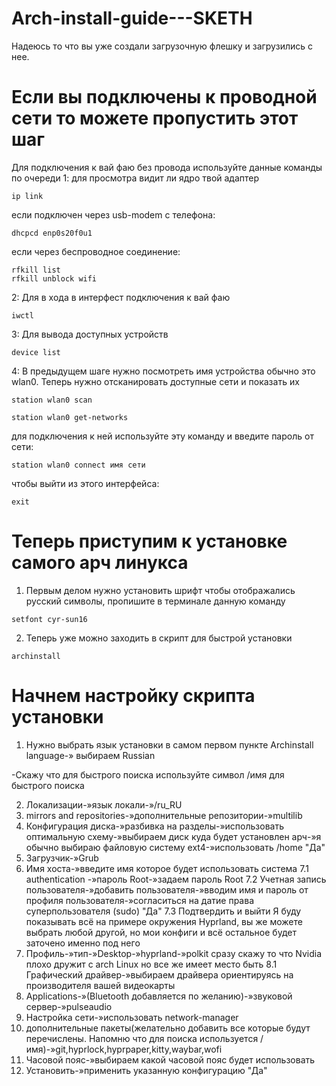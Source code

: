 # Arch-install-guide---SKETH

Надеюсь то что вы уже создали загрузочную флешку и загрузились с нее.

# Если вы подключены к проводной сети то можете пропустить этот шаг
Для подключения к вай фаю без провода используйте данные команды по очереди
1: для просмотра видит ли ядро твой адаптер
````
ip link
````
если подключен через usb-modem с телефона:
````
dhcpcd enp0s20f0u1
````
если через беспроводное соединение:
````
rfkill list
rfkill unblock wifi
````
2: Для в хода в интерфест подключения к вай фаю
````
iwctl
````
3: Для вывода доступных устройств
````
device list
````
4: В предыдущем шаге нужно посмотреть имя устройства обычно это wlan0. Теперь нужно отсканировать доступные сети и показать их
````
station wlan0 scan
````
````
station wlan0 get-networks
````
для подключения к ней используйте эту команду и введите пароль от сети:
````
station wlan0 connect имя сети
````
чтобы выйти из этого интерфейса:
````
exit
````
# Теперь приступим к установке самого арч линукса
1. Первым делом нужно установить шрифт чтобы отображались русский символы, пропишите в терминале данную команду
````
setfont cyr-sun16
````

2. Теперь уже можно заходить в скрипт для быстрой установки
````
archinstall
````

# Начнем настройку скрипта установки

1. Нужно выбрать язык установки в самом первом пункте Archinstall language-» выбираем Russian

-Скажу что для быстрого поиска используйте символ /имя для быстрого поиска

2. Локализации-»язык локали-»/ru_RU
3. mirrors and repositories-»дополнительные репозитории-»multilib
4. Конфигурация диска-»разбивка на разделы-»использовать оптимальную схему-»выбираем диск куда будет установлен арч-»я обычно выбираю файловую систему ext4-»использовать /home "Да"
5. Загрузчик-»Grub
6. Имя хоста-»введите имя которое будет использовать система
7.1 authentication -»пароль Root-»задаем пароль Root
7.2 Учетная запись пользователя-»добавить пользователя-»вводим имя и пароль от профиля пользователя-»согласиться на датие права суперпользователя (sudo) "Да"
7.3 Подтвердить и выйти
Я буду показывать всё на примере окружения Hyprland, вы же можете выбрать любой другой, но мои конфиги и всё остальное будет заточено именно под него
8. Профиль-»тип-»Desktop-»hyprland-»polkit
сразу скажу то что Nvidia плохо дружит с arch Linux но все же имеет место быть
8.1 Графический драйвер-»выбираем драйвера ориентируясь на производителя вашей видеокарты
9. Applications-»(Bluetooth добавляется по желанию)-»звуковой сервер-»pulseaudio
10. Настройка сети-»использовать network-manager
11. дополнительные пакеты(желательно добавить все которые будут перечислены. Напомню что для поиска используется /имя)-»git,hyprlock,hyprpaper,kitty,waybar,wofi
12. Часовой пояс-»выбираем какой часовой пояс будет использовать
13. Установить-»применить указанную конфигурацию "Да"
